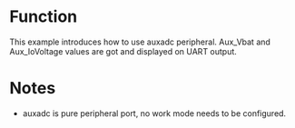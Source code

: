 # Function
This example introduces how to use auxadc peripheral. Aux_Vbat and Aux_IoVoltage values are got and displayed on UART output. 



# Notes
-  auxadc is pure peripheral port, no work mode needs to be configured.

